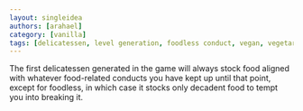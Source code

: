 ```yaml
---
layout: singleidea
authors: [arahael]
category: [vanilla]
tags: [delicatessen, level generation, foodless conduct, vegan, vegetarian]
---
```

The first delicatessen generated in the game will always stock food aligned
with whatever food-related conducts you have kept up until that point, except
for foodless, in which case it stocks only decadent food to tempt you into
breaking it.

